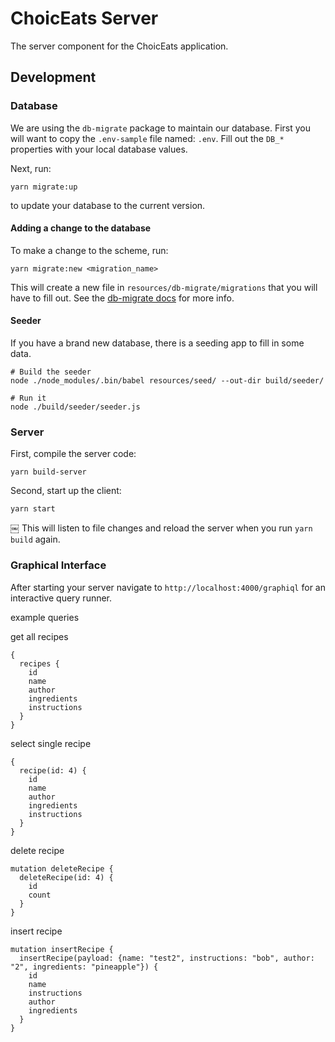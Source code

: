 ChoicEats Server
=========
The server component for the ChoicEats application.

Development
-----------------

### Database
We are using the `db-migrate` package to maintain our database.  First you will
want to copy the `.env-sample` file named: `.env`.  Fill out the `DB_*` properties
with your local database values.

Next, run:
```
yarn migrate:up
```
to update your database to the current version.

#### Adding a change to the database
To make a change to the scheme, run:
```
yarn migrate:new <migration_name>
```
This will create a new file in `resources/db-migrate/migrations` that you will
have to fill out.  See the [db-migrate docs](https://db-migrate.readthedocs.io/en/latest/API/SQL/)
for more info.


#### Seeder
If you have a brand new database, there is a seeding app to fill in some data.

```
# Build the seeder
node ./node_modules/.bin/babel resources/seed/ --out-dir build/seeder/

# Run it
node ./build/seeder/seeder.js
```

### Server
First, compile the server code:
```
yarn build-server
```

Second, start up the client:
```
yarn start
```
￼
This will listen to file changes and reload the server when
you run `yarn build` again.


### Graphical Interface

After starting your server navigate to `http://localhost:4000/graphiql` for
an interactive query runner.

example queries


get all recipes
```
{
  recipes {
    id
    name
    author
    ingredients
    instructions
  }
}
```

select single recipe
```
{
  recipe(id: 4) {
    id
    name
    author
    ingredients
    instructions
  }
}
```

delete recipe
```
mutation deleteRecipe {
  deleteRecipe(id: 4) {
    id
    count
  }
}
```

insert recipe
```
mutation insertRecipe {
  insertRecipe(payload: {name: "test2", instructions: "bob", author: "2", ingredients: "pineapple"}) {
    id
    name
    instructions
    author
    ingredients
  }
}
```
